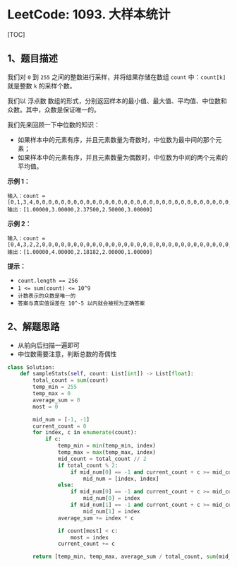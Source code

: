 # LeetCode: 1093. 大样本统计

[TOC]

## 1、题目描述

我们对 `0` 到 `255` 之间的整数进行采样，并将结果存储在数组 `count` 中：`count[k]` 就是整数 `k` 的采样个数。

我们以 浮点数 数组的形式，分别返回样本的最小值、最大值、平均值、中位数和众数。其中，众数是保证唯一的。

我们先来回顾一下中位数的知识：

-   如果样本中的元素有序，并且元素数量为奇数时，中位数为最中间的那个元素；
-   如果样本中的元素有序，并且元素数量为偶数时，中位数为中间的两个元素的平均值。

**示例 1：**

```
输入：count = [0,1,3,4,0,0,0,0,0,0,0,0,0,0,0,0,0,0,0,0,0,0,0,0,0,0,0,0,0,0,0,0,0,0,0,0,0,0,0,0,0,0,0,0,0,0,0,0,0,0,0,0,0,0,0,0,0,0,0,0,0,0,0,0,0,0,0,0,0,0,0,0,0,0,0,0,0,0,0,0,0,0,0,0,0,0,0,0,0,0,0,0,0,0,0,0,0,0,0,0,0,0,0,0,0,0,0,0,0,0,0,0,0,0,0,0,0,0,0,0,0,0,0,0,0,0,0,0,0,0,0,0,0,0,0,0,0,0,0,0,0,0,0,0,0,0,0,0,0,0,0,0,0,0,0,0,0,0,0,0,0,0,0,0,0,0,0,0,0,0,0,0,0,0,0,0,0,0,0,0,0,0,0,0,0,0,0,0,0,0,0,0,0,0,0,0,0,0,0,0,0,0,0,0,0,0,0,0,0,0,0,0,0,0,0,0,0,0,0,0,0,0,0,0,0,0,0,0,0,0,0,0,0,0,0,0,0,0,0,0,0,0,0,0,0,0,0,0,0,0,0,0,0,0,0,0]
输出：[1.00000,3.00000,2.37500,2.50000,3.00000]
```


**示例 2：**

```
输入：count = [0,4,3,2,2,0,0,0,0,0,0,0,0,0,0,0,0,0,0,0,0,0,0,0,0,0,0,0,0,0,0,0,0,0,0,0,0,0,0,0,0,0,0,0,0,0,0,0,0,0,0,0,0,0,0,0,0,0,0,0,0,0,0,0,0,0,0,0,0,0,0,0,0,0,0,0,0,0,0,0,0,0,0,0,0,0,0,0,0,0,0,0,0,0,0,0,0,0,0,0,0,0,0,0,0,0,0,0,0,0,0,0,0,0,0,0,0,0,0,0,0,0,0,0,0,0,0,0,0,0,0,0,0,0,0,0,0,0,0,0,0,0,0,0,0,0,0,0,0,0,0,0,0,0,0,0,0,0,0,0,0,0,0,0,0,0,0,0,0,0,0,0,0,0,0,0,0,0,0,0,0,0,0,0,0,0,0,0,0,0,0,0,0,0,0,0,0,0,0,0,0,0,0,0,0,0,0,0,0,0,0,0,0,0,0,0,0,0,0,0,0,0,0,0,0,0,0,0,0,0,0,0,0,0,0,0,0,0,0,0,0,0,0,0,0,0,0,0,0,0,0,0,0,0,0,0]
输出：[1.00000,4.00000,2.18182,2.00000,1.00000]
```

**提示：**

-   `count.length == 256`
-   `1 <= sum(count) <= 10^9`
-   `计数表示的众数是唯一的`
-   `答案与真实值误差在 10^-5 以内就会被视为正确答案`



## 2、解题思路

-   从前向后扫描一遍即可
-   中位数需要注意，判断总数的奇偶性



```python
class Solution:
    def sampleStats(self, count: List[int]) -> List[float]:
        total_count = sum(count)
        temp_min = 255
        temp_max = 0
        average_sum = 0
        most = 0

        mid_num = [-1, -1]
        current_count = 0
        for index, c in enumerate(count):
            if c:
                temp_min = min(temp_min, index)
                temp_max = max(temp_max, index)
                mid_count = total_count // 2
                if total_count % 2:
                    if mid_num[0] == -1 and current_count + c >= mid_count + 1:
                        mid_num = [index, index]
                else:
                    if mid_num[0] == -1 and current_count + c >= mid_count:
                        mid_num[0] = index
                    if mid_num[1] == -1 and current_count + c >= mid_count + 1:
                        mid_num[1] = index
                average_sum += index * c

                if count[most] < c:
                    most = index
                current_count += c

        return [temp_min, temp_max, average_sum / total_count, sum(mid_num) / 2, most]
```

